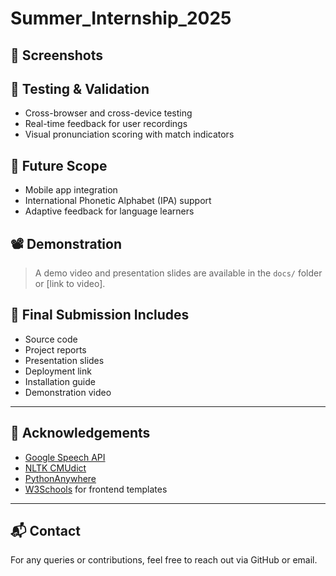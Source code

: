# Summer_Internship_2025

## 📸 Screenshots

## 🧪 Testing & Validation

- Cross-browser and cross-device testing
- Real-time feedback for user recordings
- Visual pronunciation scoring with match indicators

## 🎯 Future Scope

- Mobile app integration
- International Phonetic Alphabet (IPA) support
- Adaptive feedback for language learners

## 📽️ Demonstration

> A demo video and presentation slides are available in the `docs/` folder or [link to video].

## 📁 Final Submission Includes

- Source code
- Project reports
- Presentation slides
- Deployment link
- Installation guide
- Demonstration video

---

## 🤝 Acknowledgements

- [Google Speech API](https://cloud.google.com/speech-to-text)
- [NLTK CMUdict](https://www.nltk.org/)
- [PythonAnywhere](https://www.pythonanywhere.com/)
- [W3Schools](https://www.w3schools.com/) for frontend templates

---

## 📬 Contact

For any queries or contributions, feel free to reach out via GitHub or email.
